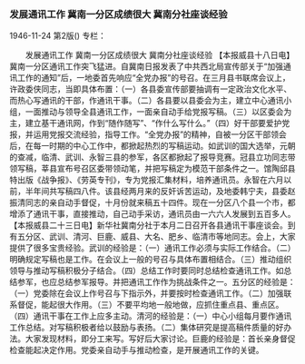 ### 发展通讯工作  冀南一分区成绩很大  冀南分社座谈经验

1946-11-24
第2版()
专栏：

　　发展通讯工作
    冀南一分区成绩很大
    冀南分社座谈经验
    【本报威县十八日电】冀南一分区通讯工作突飞猛进。自冀南日报发表了中共西北局宣传部关于“加强通讯工作的通知”后，一地委首先响应“全党办报”的号召。在三月县书联席会议上，许政委侠同志，当即具体布置：（一）各县委宣传部要抽调有一定政治文化水平、而热心写通讯的干部，作通讯干事。（二）各县要以县委会为主，建立中心通讯小组，一面推动与领导全县通讯工作，一面亲自动手给党报写稿。（三）以区委会为主，建立基干通讯网，作到“随作随写”、“作什么写什么。”（四）好干部要爱护党报，并运用党报交流经验，指导工作。“全党办报”的精神，自被一分区干部领会后，在每一时期的中心工作中，都掀起热烈的写稿运动。如武训的国大选举，元朝的查减，临清、武训、永智三县的参军，各区都掀起了报导竞赛。冠县立功同志带领写稿，莘县宣布号召区委带领动笔，并把写稿定为模范干部条件之一。馆陶邱县特出版《战争报》、《劳英专刊》，专为党报汇集材料，培养通讯员。永智在六月以前，半年间共写稿四八件。该县经两月来的反奸诉苦运动，及地委韩宁夫，县委赵振清同志的亲自动手督促，十月份就来稿五十四件。现在一分区八个县一个市，都增添了通讯干事，直接推动，自己动手采访，通讯员由一六六人发展到五百多人。
    【本报威县二十三日电】新华社冀南分社于本月二日召开各县通讯干事座谈会。到有五分区、武训、清河、巨鹿、威县、大名、肥乡、临清市等地同志。会上，大家提供了很多宝贵经验。武训的经验是：（一）通讯工作必须与实际工作结合。（二）明确规定写稿也是工作。在会议上一般的号召与具体布置相结合。（三）推动组织领导与推动写稿积极分子结合。（四）总结工作时要同时总结检查通讯工作。如总结参军，也应总结参军报导。并把通讯工作作为挑战条件之一。五分区的经验是：（一）党委除在会议上作号召与下指示外，并要按时检查通讯工作。（二）加强联系督促，能起很大作用。（三）不要平均地一般地做，应抓住重点县、重点区。（四）通讯干事在工作上应多主动。清河的经验是：（一）中心小组每月要作通讯工作总结。对写稿积极者给以鼓励与表扬。（二）集体研究是提高稿件质量的好办法。大家发现材料，即分工来写。写好后大家讨论。巨鹿的经验是：首长亲身督促检查能起决定作用。党委亲自动手与推动检查，是开展通讯工作的关键。
